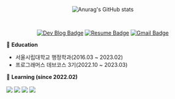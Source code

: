 <div align="center">
  
![Anurag's GitHub stats](https://github-readme-stats.vercel.app/api?username=rlarltj&show_icons=true&theme=vue)
  
<br>

[![Dev Blog Badge](http://img.shields.io/badge/-Dev%20Blog-316B83?style=flat&logo=tistory&link=https://mr-popo.tistory.com/)](https://mr-popo.tistory.com)
[![Resume Badge](http://img.shields.io/badge/-Resume-63B4B8?style=flat&logo=notion&link=https://rattle-rock-01f.notion.site/e0803c63774d4a809ac9d32ce9486338)](https://rattle-rock-01f.notion.site/e0803c63774d4a809ac9d32ce9486338)
[![Gmail Badge](https://img.shields.io/badge/Gmail-5F939A?style=flat&logo=Gmail&logoColor=white&link=mailto:rlarltj1234@gmail.com)](mailto:rlarltj1234@gmail.com)

</div>


🏫 __Education__
- 서울시립대학교 행정학과(2016.03 ~ 2023.02)
- 프로그래머스 데브코스 3기(2022.10 ~ 2023.03)

🌱 __Learning (since 2022.02)__  
<br>
<img src="https://img.shields.io/badge/Java-orange?style=flat-square&logo=Java&logoColor=white"/>
<img src="https://img.shields.io/badge/Spring Boot-green?style=flat-square&logo=Spring Boot&logoColor=white"/>
<img src="https://img.shields.io/badge/MySQL-blue?style=flat-square&logo=MariaDB&logoColor=white"/>
<img src="https://img.shields.io/badge/Git-black?style=flat-square&logo=Git&logoColor=white"/>

<!--
**rlarltj/rlarltj** is a ✨ _special_ ✨ repository because its `README.md` (this file) appears on your GitHub profile.

Here are some ideas to get you started:

- 🔭 I’m currently working on ...
- 🌱 I’m currently learning ...
- 👯 I’m looking to collaborate on ...
- 🤔 I’m looking for help with ...
- 💬 Ask me about ...
- 📫 How to reach me: ...
- 😄 Pronouns: ...
- ⚡ Fun fact: ...
-->
